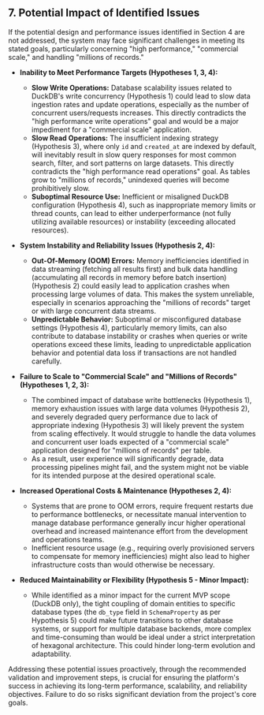 ## 7. Potential Impact of Identified Issues

If the potential design and performance issues identified in Section 4 are not addressed, the system may face significant challenges in meeting its stated goals, particularly concerning "high performance," "commercial scale," and handling "millions of records."

-   **Inability to Meet Performance Targets (Hypotheses 1, 3, 4):**
    -   **Slow Write Operations:** Database scalability issues related to DuckDB's write concurrency (Hypothesis 1) could lead to slow data ingestion rates and update operations, especially as the number of concurrent users/requests increases. This directly contradicts the "high performance write operations" goal and would be a major impediment for a "commercial scale" application.
    -   **Slow Read Operations:** The insufficient indexing strategy (Hypothesis 3), where only `id` and `created_at` are indexed by default, will inevitably result in slow query responses for most common search, filter, and sort patterns on large datasets. This directly contradicts the "high performance read operations" goal. As tables grow to "millions of records," unindexed queries will become prohibitively slow.
    -   **Suboptimal Resource Use:** Inefficient or misaligned DuckDB configuration (Hypothesis 4), such as inappropriate memory limits or thread counts, can lead to either underperformance (not fully utilizing available resources) or instability (exceeding allocated resources).

-   **System Instability and Reliability Issues (Hypothesis 2, 4):**
    -   **Out-Of-Memory (OOM) Errors:** Memory inefficiencies identified in data streaming (fetching all results first) and bulk data handling (accumulating all records in memory before batch insertion) (Hypothesis 2) could easily lead to application crashes when processing large volumes of data. This makes the system unreliable, especially in scenarios approaching the "millions of records" target or with large concurrent data streams.
    -   **Unpredictable Behavior:** Suboptimal or misconfigured database settings (Hypothesis 4), particularly memory limits, can also contribute to database instability or crashes when queries or write operations exceed these limits, leading to unpredictable application behavior and potential data loss if transactions are not handled carefully.

-   **Failure to Scale to "Commercial Scale" and "Millions of Records" (Hypotheses 1, 2, 3):**
    -   The combined impact of database write bottlenecks (Hypothesis 1), memory exhaustion issues with large data volumes (Hypothesis 2), and severely degraded query performance due to lack of appropriate indexing (Hypothesis 3) will likely prevent the system from scaling effectively. It would struggle to handle the data volumes and concurrent user loads expected of a "commercial scale" application designed for "millions of records" per table.
    -   As a result, user experience will significantly degrade, data processing pipelines might fail, and the system might not be viable for its intended purpose at the desired operational scale.

-   **Increased Operational Costs & Maintenance (Hypotheses 2, 4):**
    -   Systems that are prone to OOM errors, require frequent restarts due to performance bottlenecks, or necessitate manual intervention to manage database performance generally incur higher operational overhead and increased maintenance effort from the development and operations teams.
    -   Inefficient resource usage (e.g., requiring overly provisioned servers to compensate for memory inefficiencies) might also lead to higher infrastructure costs than would otherwise be necessary.

-   **Reduced Maintainability or Flexibility (Hypothesis 5 - Minor Impact):**
    -   While identified as a minor impact for the current MVP scope (DuckDB only), the tight coupling of domain entities to specific database types (the `db_type` field in `SchemaProperty` as per Hypothesis 5) could make future transitions to other database systems, or support for multiple database backends, more complex and time-consuming than would be ideal under a strict interpretation of hexagonal architecture. This could hinder long-term evolution and adaptability.

Addressing these potential issues proactively, through the recommended validation and improvement steps, is crucial for ensuring the platform's success in achieving its long-term performance, scalability, and reliability objectives. Failure to do so risks significant deviation from the project's core goals.
